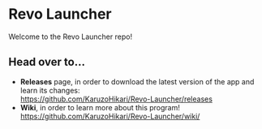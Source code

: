 # Revo Launcher
Welcome to the Revo Launcher repo!

## Head over to...
- **Releases** page, in order to download the latest version of the app and learn its changes:\
https://github.com/KaruzoHikari/Revo-Launcher/releases
- **Wiki**, in order to learn more about this program!\
https://github.com/KaruzoHikari/Revo-Launcher/wiki/
